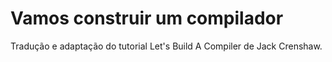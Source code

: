 # Vamos construir um compilador

Tradução e adaptação do tutorial Let's Build A Compiler de Jack Crenshaw.